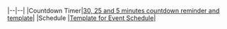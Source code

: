 |--|--|
|Countdown Timer|[30, 25 and 5 minutes countdown reminder and template](CountdownTime/)|
|Schedule |[Template for Event Schedule](Schedule/schedule.tex)|

